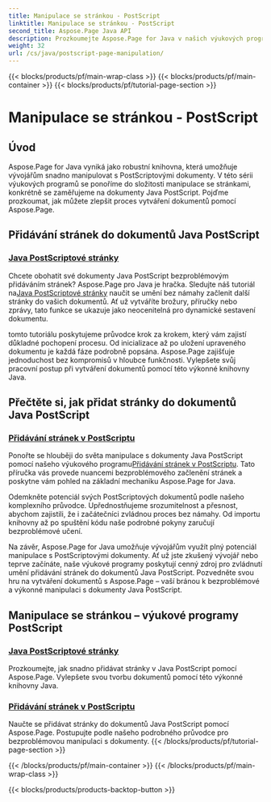 ```yaml
---
title: Manipulace se stránkou - PostScript
linktitle: Manipulace se stránkou - PostScript
second_title: Aspose.Page Java API
description: Prozkoumejte Aspose.Page for Java v našich výukových programech PostScript. Snadno přidávejte stránky do dokumentů Java PostScript pomocí podrobného návodu pro bezproblémovou manipulaci.
weight: 32
url: /cs/java/postscript-page-manipulation/
---
```


{{< blocks/products/pf/main-wrap-class >}}
{{< blocks/products/pf/main-container >}}
{{< blocks/products/pf/tutorial-page-section >}}

# Manipulace se stránkou - PostScript


## Úvod

Aspose.Page for Java vyniká jako robustní knihovna, která umožňuje vývojářům snadno manipulovat s PostScriptovými dokumenty. V této sérii výukových programů se ponoříme do složitosti manipulace se stránkami, konkrétně se zaměřujeme na dokumenty Java PostScript. Pojďme prozkoumat, jak můžete zlepšit proces vytváření dokumentů pomocí Aspose.Page.

## Přidávání stránek do dokumentů Java PostScript

### [Java PostScriptové stránky](./add-pages1/)

 Chcete obohatit své dokumenty Java PostScript bezproblémovým přidáváním stránek? Aspose.Page pro Java je hračka. Sledujte náš tutoriál na[Java PostScriptové stránky](./add-pages1/) naučit se umění bez námahy začlenit další stránky do vašich dokumentů. Ať už vytváříte brožury, příručky nebo zprávy, tato funkce se ukazuje jako neocenitelná pro dynamické sestavení dokumentu.

tomto tutoriálu poskytujeme průvodce krok za krokem, který vám zajistí důkladné pochopení procesu. Od inicializace až po uložení upraveného dokumentu je každá fáze podrobně popsána. Aspose.Page zajišťuje jednoduchost bez kompromisů v hloubce funkčnosti. Vylepšete svůj pracovní postup při vytváření dokumentů pomocí této výkonné knihovny Java.

## Přečtěte si, jak přidat stránky do dokumentů Java PostScript

### [Přidávání stránek v PostScriptu](./add-pages2/)

 Ponořte se hlouběji do světa manipulace s dokumenty Java PostScript pomocí našeho výukového programu[Přidávání stránek v PostScriptu](./add-pages2/). Tato příručka vás provede nuancemi bezproblémového začlenění stránek a poskytne vám pohled na základní mechaniku Aspose.Page for Java.

Odemkněte potenciál svých PostScriptových dokumentů podle našeho komplexního průvodce. Upřednostňujeme srozumitelnost a přesnost, abychom zajistili, že i začátečníci zvládnou proces bez námahy. Od importu knihovny až po spuštění kódu naše podrobné pokyny zaručují bezproblémové učení.

Na závěr, Aspose.Page for Java umožňuje vývojářům využít plný potenciál manipulace s PostScriptovými dokumenty. Ať už jste zkušený vývojář nebo teprve začínáte, naše výukové programy poskytují cenný zdroj pro zvládnutí umění přidávání stránek do dokumentů Java PostScript. Pozvedněte svou hru na vytváření dokumentů s Aspose.Page – vaší bránou k bezproblémové a výkonné manipulaci s dokumenty Java PostScript.
## Manipulace se stránkou – výukové programy PostScript
### [Java PostScriptové stránky](./add-pages1/)
Prozkoumejte, jak snadno přidávat stránky v Java PostScript pomocí Aspose.Page. Vylepšete svou tvorbu dokumentů pomocí této výkonné knihovny Java.
### [Přidávání stránek v PostScriptu](./add-pages2/)
Naučte se přidávat stránky do dokumentů Java PostScript pomocí Aspose.Page. Postupujte podle našeho podrobného průvodce pro bezproblémovou manipulaci s dokumenty.
{{< /blocks/products/pf/tutorial-page-section >}}

{{< /blocks/products/pf/main-container >}}
{{< /blocks/products/pf/main-wrap-class >}}

{{< blocks/products/products-backtop-button >}}
